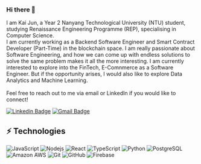 ### Hi there 👋

I am Kai Jun, a Year 2 Nanyang Technological University (NTU) student, studying Renaissance Engineering Programme (REP), specialising in Computer Science.\
I am currently working as a Backend Software Engineer and Smart Contract Developer (Part-Time) in the blockchain space.
I am really passionate about Software Engineering, and how we can come up with endless solutions to solve the same problem makes it all the more interesting.
I am currently interested to explore into the FinTech, E-Comnmerce as a Software Engineer. But if the opportunity arises, I would also like to explore Data Analytics and Machine Learning.\
\
Feel free to reach out to me via email or LinkedIn if you would like to connect!

[![Linkedin Badge](https://img.shields.io/badge/linkedin-%230077B5.svg?style=for-the-badge&logo=linkedin&logoColor=white&link=https://www.linkedin.com/in/ang-kai-jun-82156417b/)](https://www.linkedin.com/in/ang-kai-jun-82156417b/)
[![Gmail Badge](https://img.shields.io/badge/Gmail-D14836?style=for-the-badge&logo=gmail&logoColor=white&link=mailto:kaijun123@gmail.com)](mailto:kaijun123@gmail.com)

## ⚡ Technologies

![JavaScript](https://img.shields.io/badge/-JavaScript-black?style=flat-square&logo=javascript)
![Nodejs](https://img.shields.io/badge/-Nodejs-black?style=flat-square&logo=Node.js)
![React](https://img.shields.io/badge/-React-black?style=flat-square&logo=react)
![TypeScript](https://img.shields.io/badge/-TypeScript-007ACC?style=flat-square&logo=typescript)
![Python](https://img.shields.io/badge/-Python-black?style=flat-square&logo=Python)
![PostgreSQL](https://img.shields.io/badge/-PostgreSQL-336791?style=flat-square&logo=postgresql)
![Amazon AWS](https://img.shields.io/badge/Amazon%20AWS-232F3E?style=flat-square&logo=amazon-aws)
![Git](https://img.shields.io/badge/-Git-black?style=flat-square&logo=git)
![GitHub](https://img.shields.io/badge/-GitHub-181717?style=flat-square&logo=github)
![Firebase](https://img.shields.io/badge/Firebase-039BE5?style=flat-square&logo=Firebase&logoColor=white)



<!--
**kaijun123/kaijun123** is a ✨ _special_ ✨ repository because its `README.md` (this file) appears on your GitHub profile.

Here are some ideas to get you started:

- 🔭 I’m currently working on ...
- 🌱 I’m currently learning ...
- 👯 I’m looking to collaborate on ...
- 🤔 I’m looking for help with ...
- 💬 Ask me about ...
- 📫 How to reach me: ...
- 😄 Pronouns: ...
- ⚡ Fun fact: ...
-->
